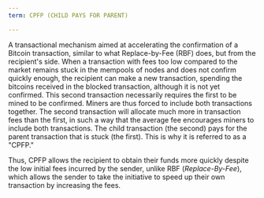 ```yaml
---
term: CPFP (CHILD PAYS FOR PARENT)

---
```

A transactional mechanism aimed at accelerating the confirmation of a Bitcoin transaction, similar to what Replace-by-Fee (RBF) does, but from the recipient's side. When a transaction with fees too low compared to the market remains stuck in the mempools of nodes and does not confirm quickly enough, the recipient can make a new transaction, spending the bitcoins received in the blocked transaction, although it is not yet confirmed. This second transaction necessarily requires the first to be mined to be confirmed. Miners are thus forced to include both transactions together. The second transaction will allocate much more in transaction fees than the first, in such a way that the average fee encourages miners to include both transactions. The child transaction (the second) pays for the parent transaction that is stuck (the first). This is why it is referred to as a "CPFP."

Thus, CPFP allows the recipient to obtain their funds more quickly despite the low initial fees incurred by the sender, unlike RBF (*Replace-By-Fee*), which allows the sender to take the initiative to speed up their own transaction by increasing the fees.